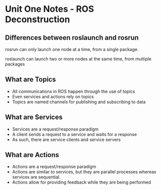 # Unit One Notes - ROS Deconstruction

## Differences between roslaunch and rosrun

rosrun can only launch one node at a time, from a single package.

roslaunch can launch two or more nodes at the same time, from multiple packages

## What are Topics

* All communications in ROS happen through the use of topics
* Even services and actions rely on topics
* Topics are named channels for publishing and subscribing to data

## What are Services

* Services are a request/response paradigm
* A client sends a request to a service and waits for a response
* As such, there are service clients and service servers

## What are Actions

* Actions are a request/response paradigm
* Actions are similar to services, but they are parallel processes whereas services are sequential.
* Actions allow for providing feedback while they are being performed